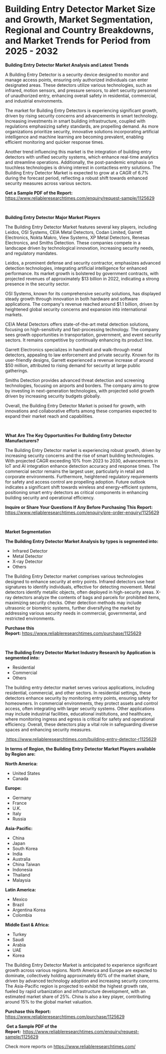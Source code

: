 <p><h1>Building Entry Detector Market Size and Growth, Market Segmentation, Regional and Country Breakdowns, and Market Trends for Period from 2025 -  2032</h1></p><p><strong>Building Entry Detector Market Analysis and Latest Trends</strong></p>
<p><p>A Building Entry Detector is a security device designed to monitor and manage access points, ensuring only authorized individuals can enter designated areas. These detectors utilize various technologies, such as infrared, motion sensors, and pressure sensors, to alert security personnel of unauthorized entry, enhancing overall safety in residential, commercial, and industrial environments.</p><p>The market for Building Entry Detectors is experiencing significant growth, driven by rising security concerns and advancements in smart technology. Increasing investments in smart building infrastructure, coupled with regulations emphasizing safety standards, are propelling demand. As more organizations prioritize security, innovative solutions incorporating artificial intelligence and machine learning are becoming prevalent, enabling efficient monitoring and quicker response times.</p><p>Another trend influencing this market is the integration of building entry detectors with unified security systems, which enhance real-time analytics and streamline operations. Additionally, the post-pandemic emphasis on touchless technologies is driving interest in contactless entry solutions. The Building Entry Detector Market is expected to grow at a CAGR of 6.7% during the forecast period, reflecting a robust shift towards enhanced security measures across various sectors.</p></p>
<p><strong>Get a Sample PDF of the Report:&nbsp;</strong> <a href="https://www.reliableresearchtimes.com/enquiry/request-sample/1125629?utm_campaign=2737&utm_medium=2&utm_source=Github&utm_content=ia&utm_term=23022025&utm_id=building-entry-detector">https://www.reliableresearchtimes.com/enquiry/request-sample/1125629</a></p>
<p>&nbsp;</p>
<p><strong>Building Entry Detector Major Market Players</strong></p>
<p><p>The Building Entry Detector Market features several key players, including Leidos, OSI Systems, CEIA Metal Detectors, Codan Limited, Garrett Electronics, Nokta Makro, View Systems, XP Metal Detectors, Renesas Electronics, and Smiths Detection. These companies compete in a landscape driven by technological innovation, increasing security needs, and regulatory mandates.</p><p>Leidos, a prominent defense and security contractor, emphasizes advanced detection technologies, integrating artificial intelligence for enhanced performance. Its market growth is bolstered by government contracts, with projected revenues of approximately $13 billion in 2022, indicating a strong presence in the security sector.</p><p>OSI Systems, known for its comprehensive security solutions, has displayed steady growth through innovation in both hardware and software applications. The company's revenue reached around $1.1 billion, driven by heightened global security concerns and expansion into international markets.</p><p>CEIA Metal Detectors offers state-of-the-art metal detection solutions, focusing on high-sensitivity and fast-processing technology. The company sees growth opportunities in transportation, government, and event security sectors. It remains competitive by continually enhancing its product line.</p><p>Garrett Electronics specializes in handheld and walk-through metal detectors, appealing to law enforcement and private security. Known for its user-friendly designs, Garrett experienced a revenue increase of around $50 million, attributed to rising demand for security at large public gatherings.</p><p>Smiths Detection provides advanced threat detection and screening technologies, focusing on airports and borders. The company aims to grow by investing in next-generation technologies, with projected solid growth driven by increasing security budgets globally.</p><p>Overall, the Building Entry Detector Market is poised for growth, with innovations and collaborative efforts among these companies expected to expand their market reach and capabilities.</p></p>
<p>&nbsp;</p>
<p><strong>What Are The Key Opportunities For Building Entry Detector Manufacturers?</strong></p>
<p><p>The Building Entry Detector market is experiencing robust growth, driven by increasing security concerns and the rise of smart building technologies. With projected CAGR exceeding 10% from 2023 to 2030, advancements in IoT and AI integration enhance detection accuracy and response times. The commercial sector remains the largest user, particularly in retail and corporate environments. Furthermore, heightened regulatory requirements for safety and access control are propelling adoption. Future outlook indicates a significant shift towards wireless and energy-efficient systems, positioning smart entry detectors as critical components in enhancing building security and operational efficiency.</p></p>
<p><strong>Inquire or Share Your Questions If Any Before Purchasing This Report:</strong> <a href="https://www.reliableresearchtimes.com/enquiry/pre-order-enquiry/1125629?utm_campaign=2737&utm_medium=2&utm_source=Github&utm_content=ia&utm_term=23022025&utm_id=building-entry-detector">https://www.reliableresearchtimes.com/enquiry/pre-order-enquiry/1125629</a></p>
<p>&nbsp;</p>
<p><strong>Market Segmentation</strong></p>
<p><strong>The Building Entry Detector Market Analysis by types is segmented into:</strong></p>
<p><ul><li>Infrared Detector</li><li>Metal Detector</li><li>X-ray Detector</li><li>Others</li></ul></p>
<p><p>The Building Entry Detector market comprises various technologies designed to enhance security at entry points. Infrared detectors use heat signatures to identify individuals, effective for detecting movement. Metal detectors identify metallic objects, often deployed in high-security areas. X-ray detectors analyze the contents of bags and parcels for prohibited items, maximizing security checks. Other detection methods may include ultrasonic or biometric systems, further diversifying the market by addressing various security needs in commercial, governmental, and restricted environments.</p></p>
<p><strong>Purchase this Report:&nbsp;</strong><a href="https://www.reliableresearchtimes.com/purchase/1125629?utm_campaign=2737&utm_medium=2&utm_source=Github&utm_content=ia&utm_term=23022025&utm_id=building-entry-detector">https://www.reliableresearchtimes.com/purchase/1125629</a></p>
<p>&nbsp;</p>
<p><strong>The Building Entry Detector Market Industry Research by Application is segmented into:</strong></p>
<p><ul><li>Residential</li><li>Commercial</li><li>Others</li></ul></p>
<p><p>The building entry detector market serves various applications, including residential, commercial, and other sectors. In residential settings, these detectors enhance security by monitoring entry points, ensuring safety for homeowners. In commercial environments, they protect assets and control access, often integrating with larger security systems. Other applications may include industrial facilities, educational institutions, and healthcare, where monitoring ingress and egress is critical for safety and operational efficiency. Overall, these detectors play a vital role in safeguarding diverse spaces and enhancing security measures.</p></p>
<p><a href="https://www.reliableresearchtimes.com/building-entry-detector-r1125629?utm_campaign=2737&utm_medium=2&utm_source=Github&utm_content=ia&utm_term=23022025&utm_id=building-entry-detector">&nbsp;https://www.reliableresearchtimes.com/building-entry-detector-r1125629</a></p>
<p><strong>In terms of Region, the Building Entry Detector Market Players available by Region are:</strong></p>
<p>
    <p> <strong> North America: </strong>
        <ul>
            <li>United States</li>
            <li>Canada</li>
        </ul>
        </p> 
    <p> <strong> Europe: </strong>
        <ul>
            <li>Germany</li>
            <li>France</li>
            <li>U.K.</li>
            <li>Italy</li>
            <li>Russia</li>
        </ul>
        </p> 
    <p> <strong> Asia-Pacific: </strong>
        <ul>
            <li>China</li>
            <li>Japan</li>
            <li>South Korea</li>
            <li>India</li>
            <li>Australia</li>
            <li>China Taiwan</li>
            <li>Indonesia</li>
            <li>Thailand</li>
            <li>Malaysia</li>
        </ul>
        </p> 
    <p> <strong> Latin America: </strong>
        <ul>
            <li>Mexico</li>
            <li>Brazil</li>
            <li>Argentina Korea</li>
            <li>Colombia</li>
        </ul>
        </p> 
    <p> <strong> Middle East & Africa: </strong>
        <ul>
            <li>Turkey</li>
            <li>Saudi</li>
            <li>Arabia</li>
            <li>UAE</li>
            <li>Korea</li>
        </ul>
    </p>
    </p>
<p><p>The Building Entry Detector Market is anticipated to experience significant growth across various regions. North America and Europe are expected to dominate, collectively holding approximately 60% of the market share, driven by advanced technology adoption and increasing security concerns. The Asia-Pacific region is projected to exhibit the highest growth rate, fueled by rapid urbanization and infrastructure development, with an estimated market share of 25%. China is also a key player, contributing around 15% to the global market valuation.</p></p>
<p><strong>Purchase this Report: </strong><a href="https://www.reliableresearchtimes.com/purchase/1125629?utm_campaign=2737&utm_medium=2&utm_source=Github&utm_content=ia&utm_term=23022025&utm_id=building-entry-detector">https://www.reliableresearchtimes.com/purchase/1125629</a></p>
<p>&nbsp;<strong>Get a Sample PDF of the Report:&nbsp;&nbsp;</strong><a href="https://www.reliableresearchtimes.com/enquiry/request-sample/1125629?utm_campaign=2737&utm_medium=2&utm_source=Github&utm_content=ia&utm_term=23022025&utm_id=building-entry-detector">https://www.reliableresearchtimes.com/enquiry/request-sample/1125629</a></p>
<p><strong></strong></p>
<p>Check more reports on <a href="https://www.reliableresearchtimes.com/?utm_campaign=2737&utm_medium=2&utm_source=Github&utm_content=ia&utm_term=23022025&utm_id=building-entry-detector">https://www.reliableresearchtimes.com/</a></p>